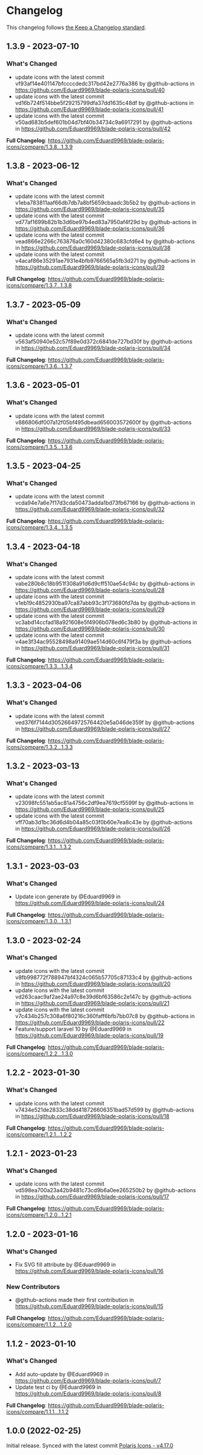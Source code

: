 # Changelog

This changelog follows [the Keep a Changelog standard](https://keepachangelog.com).

## 1.3.9 - 2023-07-10

### What's Changed

- update icons with the latest commit vf93af14e401147bfccccdedc317bd42e2776a386 by @github-actions in https://github.com/Eduard9969/blade-polaris-icons/pull/40
- update icons with the latest commit vd16b724f514bbe5f29215799dfa37dd1635c48df by @github-actions in https://github.com/Eduard9969/blade-polaris-icons/pull/41
- update icons with the latest commit v50ad683b5def601b04d7bf40b34734c9a6917291 by @github-actions in https://github.com/Eduard9969/blade-polaris-icons/pull/42

**Full Changelog**: https://github.com/Eduard9969/blade-polaris-icons/compare/1.3.8...1.3.9

## 1.3.8 - 2023-06-12

### What's Changed

- update icons with the latest commit v1eba783811aaf66db7db7a8bf5659cbaadc3b5b2 by @github-actions in https://github.com/Eduard9969/blade-polaris-icons/pull/35
- update icons with the latest commit vd77af1699b82b1b3d6be97b4ed83a7950af4f29d by @github-actions in https://github.com/Eduard9969/blade-polaris-icons/pull/36
- update icons with the latest commit vead866e2266c763876a0c160d42380c683cfd6e4 by @github-actions in https://github.com/Eduard9969/blade-polaris-icons/pull/38
- update icons with the latest commit v4acaf86e35291ae7931e4bfb9766565a5fb3d271 by @github-actions in https://github.com/Eduard9969/blade-polaris-icons/pull/39

**Full Changelog**: https://github.com/Eduard9969/blade-polaris-icons/compare/1.3.7...1.3.8

## 1.3.7 - 2023-05-09

### What's Changed

- update icons with the latest commit v563af50940e52c57f89e0d372c6841de727bd30f by @github-actions in https://github.com/Eduard9969/blade-polaris-icons/pull/34

**Full Changelog**: https://github.com/Eduard9969/blade-polaris-icons/compare/1.3.6...1.3.7

## 1.3.6 - 2023-05-01

### What's Changed

- update icons with the latest commit v886806df007a12f05bf495dbead656003572600f by @github-actions in https://github.com/Eduard9969/blade-polaris-icons/pull/33

**Full Changelog**: https://github.com/Eduard9969/blade-polaris-icons/compare/1.3.5...1.3.6

## 1.3.5 - 2023-04-25

### What's Changed

- update icons with the latest commit vcda94e7a6e7f17d3cda50473adda1bd73fb67166 by @github-actions in https://github.com/Eduard9969/blade-polaris-icons/pull/32

**Full Changelog**: https://github.com/Eduard9969/blade-polaris-icons/compare/1.3.4...1.3.5

## 1.3.4 - 2023-04-18

### What's Changed

- update icons with the latest commit vabe280b8c18b951f308a91d6d9cff510ae54c94c by @github-actions in https://github.com/Eduard9969/blade-polaris-icons/pull/28
- update icons with the latest commit v1eb19c4852930ba97ca87abb93c3f173680fd7da by @github-actions in https://github.com/Eduard9969/blade-polaris-icons/pull/29
- update icons with the latest commit vc3abd14ccfad18a921608e5f4906b078ed6c3b80 by @github-actions in https://github.com/Eduard9969/blade-polaris-icons/pull/30
- update icons with the latest commit v4ae3f34ac95528498a91409ae514d60c6f479f3a by @github-actions in https://github.com/Eduard9969/blade-polaris-icons/pull/31

**Full Changelog**: https://github.com/Eduard9969/blade-polaris-icons/compare/1.3.3...1.3.4

## 1.3.3 - 2023-04-06

### What's Changed

- update icons with the latest commit ved376f7144d30526649725764420e5a046de359f by @github-actions in https://github.com/Eduard9969/blade-polaris-icons/pull/27

**Full Changelog**: https://github.com/Eduard9969/blade-polaris-icons/compare/1.3.2...1.3.3

## 1.3.2 - 2023-03-13

### What's Changed

- update icons with the latest commit v23098fc551ab5ac81a4756c2df9ea7619cf5599f by @github-actions in https://github.com/Eduard9969/blade-polaris-icons/pull/25
- update icons with the latest commit vff70ab3d1bc36d6d4b04a85c03f0b60e7ea8c43e by @github-actions in https://github.com/Eduard9969/blade-polaris-icons/pull/26

**Full Changelog**: https://github.com/Eduard9969/blade-polaris-icons/compare/1.3.1...1.3.2

## 1.3.1 - 2023-03-03

### What's Changed

- Update icon generate by @Eduard9969 in https://github.com/Eduard9969/blade-polaris-icons/pull/24

**Full Changelog**: https://github.com/Eduard9969/blade-polaris-icons/compare/1.3.0...1.3.1

## 1.3.0 - 2023-02-24

### What's Changed

- update icons with the latest commit v8fb998772f788947bf4324c065b57705c87133c4 by @github-actions in https://github.com/Eduard9969/blade-polaris-icons/pull/20
- update icons with the latest commit vd263caac9af2ae24a97c8e39d6bf63586c2e147c by @github-actions in https://github.com/Eduard9969/blade-polaris-icons/pull/21
- update icons with the latest commit v7c434b257c308a6f80216c360faff6bfb7bb07c8 by @github-actions in https://github.com/Eduard9969/blade-polaris-icons/pull/22
- Feature/support laravel 10 by @Eduard9969 in https://github.com/Eduard9969/blade-polaris-icons/pull/19

**Full Changelog**: https://github.com/Eduard9969/blade-polaris-icons/compare/1.2.2...1.3.0

## 1.2.2 - 2023-01-30

### What's Changed

- update icons with the latest commit v7434e521de2833c38dd418726606351bad57d599 by @github-actions in https://github.com/Eduard9969/blade-polaris-icons/pull/18

**Full Changelog**: https://github.com/Eduard9969/blade-polaris-icons/compare/1.2.1...1.2.2

## 1.2.1 - 2023-01-23

### What's Changed

- update icons with the latest commit vd598ea700a23a42b9481c73cd9b6a0ee265250b2 by @github-actions in https://github.com/Eduard9969/blade-polaris-icons/pull/17

**Full Changelog**: https://github.com/Eduard9969/blade-polaris-icons/compare/1.2.0...1.2.1

## 1.2.0 - 2023-01-16

### What's Changed

- Fix SVG fill attribute by @Eduard9969 in https://github.com/Eduard9969/blade-polaris-icons/pull/16

### New Contributors

- @github-actions made their first contribution in https://github.com/Eduard9969/blade-polaris-icons/pull/15

**Full Changelog**: https://github.com/Eduard9969/blade-polaris-icons/compare/1.1.2...1.2.0

## 1.1.2 - 2023-01-10

### What's Changed

- Add auto-update by @Eduard9969 in https://github.com/Eduard9969/blade-polaris-icons/pull/7
- Update test ci by @Eduard9969 in https://github.com/Eduard9969/blade-polaris-icons/pull/8

**Full Changelog**: https://github.com/Eduard9969/blade-polaris-icons/compare/1.1.1...1.1.2

## 1.0.0 (2022-02-25)

Initial release. Synced with the latest commit [Polaris Icons - v4.17.0](https://www.npmjs.com/package/@shopify/polaris-icons/v/4.17.0)
